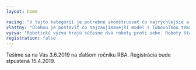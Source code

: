 ```yaml
---
layout: home

racing: "V tejto kategórií je potrebné skonštruovať čo najrýchlejšie a najobratnejšie auto, ktoré bude schopné zdolávať rôzne prekážky na trati. Celá kategória má formu pretekov a vyhráva družstvo, ktoré prejde trať za najkratší čas a splní pri tom všetky podmienky. Okrem samotných pretekov, bude prebiehať hodnotenie najlepšieho technického prevedenia modelov, za ktoré je možné získať špeciálnu cenu."
vlastny: "Úlohou je postaviť čo najzaujímavejší model s ľubovoľnou tématikou, ktorý musí zaujať porotu. Hodnotí sa vzhľad, konštrukcia, kreativita, funkčnosť, ale aj program a vlastná práca. Je vhodné vopred si pripraviť prezentáciu, v ktorej svoj model predstavíte a popíšete. K dispozícii sú pravidlá aj vzorová prezentácia."
vyzva: "Robotickú výzvu hrajú súčasne dva roboty proti sebe. Roboty štartujú v rôznych koncoch ihriska. Obe ihriská sú zakončené spoločnou časťou - kde sa roboty stretávajú. Cieľom je získať najvyššie skóre.  V prípade rovnosti bodov rozhoduje čas. Pozrite si Pravidlá."
registration: false
---
```



Tešíme sa na Vás 3.6.2019 na ďalšom ročníku RBA. Registrácia bude stpustená 15.4.2019.